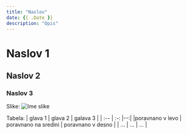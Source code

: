 ```yaml
---
title: "Naslov"
date: {{ .Date }}
description: "Opis"
---
```

# Naslov 1
## Naslov 2
### Naslov 3

Slike:
![Ime slike](slika-datoteka.jpg)

Tabela:
| glava 1 | glava 2 | galava 3 |
| :-- | :-: |--:|
|poravnano v levo | poravnano na sredini | poravnano v desno |
| ... | ... | ... |